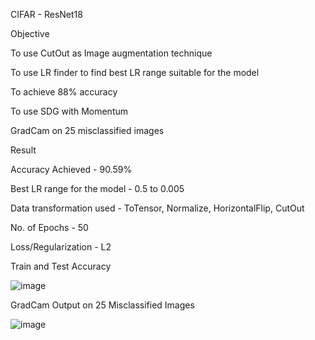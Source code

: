 CIFAR - ResNet18

Objective

To use CutOut as Image augmentation technique

To use LR finder to find best LR range suitable for the model

To achieve 88% accuracy

To use SDG with Momentum

GradCam on 25 misclassified images

Result 

Accuracy Achieved - 90.59%

Best LR range for the model - 0.5 to 0.005

Data transformation used - ToTensor, Normalize, HorizontalFlip, CutOut

No. of Epochs - 50

Loss/Regularization - L2

Train and Test Accuracy

![image](https://user-images.githubusercontent.com/36323558/83954186-9ba99680-a864-11ea-9342-4b5ebd8bf354.png)

GradCam Output on 25 Misclassified Images

![image](https://user-images.githubusercontent.com/36323558/83954204-cd226200-a864-11ea-9bb2-32aa1b4ac38c.png)

